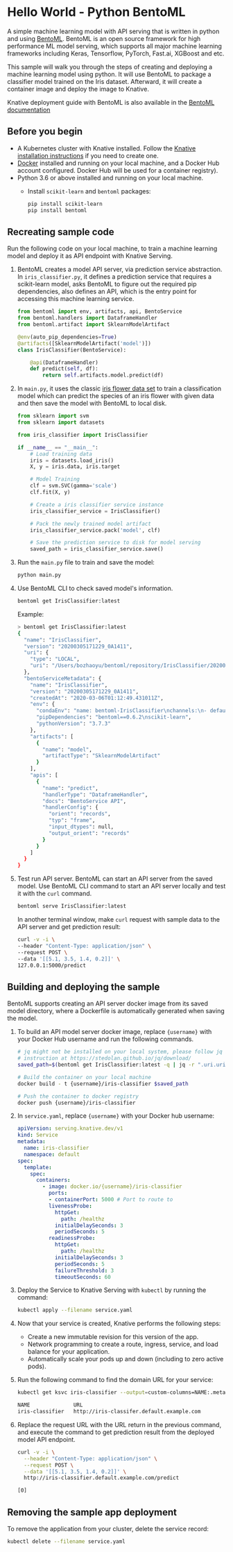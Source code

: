 # Hello World - Python BentoML

A simple machine learning model with API serving that is written in python and
using [BentoML](https://github.com/bentoml/BentoML). BentoML is an open source
framework for high performance ML model serving, which supports all major machine
learning frameworks including Keras, Tensorflow, PyTorch, Fast.ai, XGBoost and etc.

This sample will walk you through the steps of creating and deploying a machine learning
model using python. It will use BentoML to package a classifier model trained
on the Iris dataset. Afterward, it will create a container image and
deploy the image to Knative.

Knative deployment guide with BentoML is also available in the
[BentoML documentation](https://docs.bentoml.org/en/latest/deployment/knative.html)

## Before you begin

- A Kubernetes cluster with Knative installed. Follow the
  [Knative installation instructions](https://knative.dev/docs/install/) if you need to
  create one.
- [Docker](https://www.docker.com) installed and running on your local machine,
  and a Docker Hub account configured. Docker Hub will be used for a container registry).
- Python 3.6 or above installed and running on your local machine.
  - Install `scikit-learn` and `bentoml` packages:

    ```bash
    pip install scikit-learn
    pip install bentoml
    ```

## Recreating sample code

Run the following code on your local machine, to train a machine learning model and deploy it
as API endpoint with Knative Serving.

1. BentoML creates a model API server, via prediction service abstraction. In
  `iris_classifier.py`, it defines a prediction service that requires a scikit-learn
  model, asks BentoML to figure out the required pip dependencies, also defines an
  API, which is the entry point for accessing this machine learning service.

    ```python
    from bentoml import env, artifacts, api, BentoService
    from bentoml.handlers import DataframeHandler
    from bentoml.artifact import SklearnModelArtifact

    @env(auto_pip_dependencies=True)
    @artifacts([SklearnModelArtifact('model')])
    class IrisClassifier(BentoService):

        @api(DataframeHandler)
        def predict(self, df):
            return self.artifacts.model.predict(df)
    ```

1. In `main.py`, it uses the classic
  [iris flower data set](https://en.wikipedia.org/wiki/Iris_flower_data_set)
  to train a classification model which can predict the species of an iris flower with
  given data and then save the model with BentoML to local disk.

    ```python
    from sklearn import svm
    from sklearn import datasets

    from iris_classifier import IrisClassifier

    if __name__ == "__main__":
        # Load training data
        iris = datasets.load_iris()
        X, y = iris.data, iris.target

        # Model Training
        clf = svm.SVC(gamma='scale')
        clf.fit(X, y)

        # Create a iris classifier service instance
        iris_classifier_service = IrisClassifier()

        # Pack the newly trained model artifact
        iris_classifier_service.pack('model', clf)

        # Save the prediction service to disk for model serving
        saved_path = iris_classifier_service.save()
    ```

1. Run the `main.py` file to train and save the model:

    ```bash
    python main.py
    ```

1. Use BentoML CLI to check saved model's information.

    ```bash
    bentoml get IrisClassifier:latest
    ```

    Example:

    ```bash
    > bentoml get IrisClassifier:latest
    {
      "name": "IrisClassifier",
      "version": "20200305171229_0A1411",
      "uri": {
        "type": "LOCAL",
        "uri": "/Users/bozhaoyu/bentoml/repository/IrisClassifier/20200305171229_0A1411"
      },
      "bentoServiceMetadata": {
        "name": "IrisClassifier",
        "version": "20200305171229_0A1411",
        "createdAt": "2020-03-06T01:12:49.431011Z",
        "env": {
          "condaEnv": "name: bentoml-IrisClassifier\nchannels:\n- defaults\ndependencies:\n- python=3.7.3\n- pip\n",
          "pipDependencies": "bentoml==0.6.2\nscikit-learn",
          "pythonVersion": "3.7.3"
        },
        "artifacts": [
          {
            "name": "model",
            "artifactType": "SklearnModelArtifact"
          }
        ],
        "apis": [
          {
            "name": "predict",
            "handlerType": "DataframeHandler",
            "docs": "BentoService API",
            "handlerConfig": {
              "orient": "records",
              "typ": "frame",
              "input_dtypes": null,
              "output_orient": "records"
            }
          }
        ]
      }
    }
    ```

4. Test run API server. BentoML can start an API server from the saved model. Use
  BentoML CLI command to start an API server locally and test it with the `curl` command.

    ```bash
    bentoml serve IrisClassifier:latest
    ```

    In another terminal window, make `curl` request with sample data to the API server
    and get prediction result:

    ```bash
    curl -v -i \
    --header "Content-Type: application/json" \
    --request POST \
    --data '[[5.1, 3.5, 1.4, 0.2]]' \
    127.0.0.1:5000/predict
    ```

## Building and deploying the sample

BentoML supports creating an API server docker image from its saved model directory, where
a Dockerfile is automatically generated when saving the model.

1. To build an API model server docker image, replace `{username}` with your Docker Hub
  username and run the following commands.

    ```bash
    # jq might not be installed on your local system, please follow jq install
    # instruction at https://stedolan.github.io/jq/download/
    saved_path=$(bentoml get IrisClassifier:latest -q | jq -r ".uri.uri")

    # Build the container on your local machine
    docker build - t {username}/iris-classifier $saved_path

    # Push the container to docker registry
    docker push {username}/iris-classifier
    ```

1. In `service.yaml`, replace `{username}` with your Docker hub username:

    ```yaml
    apiVersion: serving.knative.dev/v1
    kind: Service
    metadata:
      name: iris-classifier
      namespace: default
    spec:
      template:
        spec:
          containers:
            - image: docker.io/{username}/iris-classifier
              ports:
              - containerPort: 5000 # Port to route to
              livenessProbe:
                httpGet:
                  path: /healthz
                initialDelaySeconds: 3
                periodSeconds: 5
              readinessProbe:
                httpGet:
                  path: /healthz
                initialDelaySeconds: 3
                periodSeconds: 5
                failureThreshold: 3
                timeoutSeconds: 60
    ```

1. Deploy the Service to Knative Serving with `kubectl` by running the command:

    ```bash
    kubectl apply --filename service.yaml
    ```

1. Now that your service is created, Knative performs the following steps:

    - Create a new immutable revision for this version of the app.
    - Network programming to create a route, ingress, service, and load
      balance for your application.
    - Automatically scale your pods up and down (including to zero active
      pods).

1. Run the following command to find the domain URL for your service:

    ```bash
    kubectl get ksvc iris-classifier --output=custom-columns=NAME:.metadata.name,URL:.status.url

    NAME              URL
    iris-classifier   http://iris-classifer.default.example.com
    ```

1. Replace the request URL with the URL return in the previous command, and execute the
  command to get prediction result from the deployed model API endpoint.

    ```bash
    curl -v -i \
      --header "Content-Type: application/json" \
      --request POST \
      --data '[[5.1, 3.5, 1.4, 0.2]]' \
      http://iris-classifier.default.example.com/predict

    [0]
    ```

## Removing the sample app deployment

To remove the application from your cluster, delete the service record:

  ```bash
  kubectl delete --filename service.yaml
  ```

